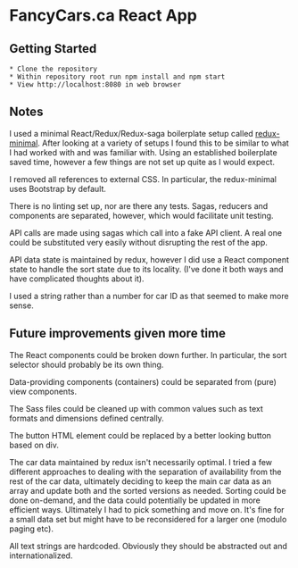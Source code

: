 # FancyCars.ca React App

## Getting Started

    * Clone the repository
    * Within repository root run npm install and npm start
    * View http://localhost:8080 in web browser

## Notes

I used a minimal React/Redux/Redux-saga boilerplate setup called [redux-minimal](https://redux-minimal.js.org).
After looking at a variety of setups I found this to be similar to what I had worked with and was familiar with. Using
an established boilerplate saved time, however a few things are not set up quite as I would expect.

I removed all references to external CSS. In particular, the redux-minimal uses Bootstrap by default.

There is no linting set up, nor are there any tests. Sagas, reducers and components are separated, however, which
would facilitate unit testing.

API calls are made using sagas which call into a fake API client. A real one could be substituted very easily without
disrupting the rest of the app.

API data state is maintained by redux, however I did use a React component state to handle the sort state due to its
locality. (I've done it both ways and have complicated thoughts about it).

I used a string rather than a number for car ID as that seemed to make more sense.

## Future improvements given more time

The React components could be broken down further. In particular, the sort selector should probably be its own thing.

Data-providing components (containers) could be separated from (pure) view components.

The Sass files could be cleaned up with common values such as text formats and dimensions defined centrally.

The button HTML element could be replaced by a better looking button based on div.

The car data maintained by redux isn't necessarily optimal. I tried a few different approaches to dealing with the
separation of availability from the rest of the car data, ultimately deciding to keep the main car data as an array
and update both and the sorted versions as needed. Sorting could be done on-demand, and the data could potentially be
updated in more efficient ways. Ultimately I had to pick something and move on. It's fine for a small data set but
might have to be reconsidered for a larger one (modulo paging etc).

All text strings are hardcoded. Obviously they should be abstracted out and internationalized.
